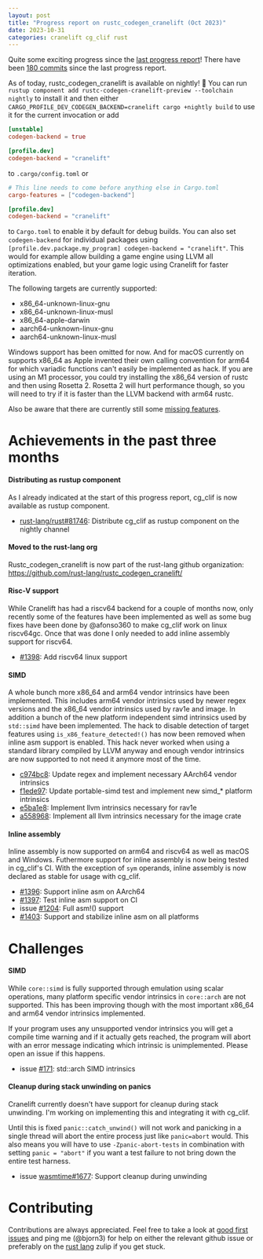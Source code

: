 ```yaml
---
layout: post
title: "Progress report on rustc_codegen_cranelift (Oct 2023)"
date: 2023-10-31
categories: cranelift cg_clif rust
---
```


Quite some exciting progress since the [last progress report](https://bjorn3.github.io/2023/07/29/progress-report-july-2023.html)! There have been [180 commits](https://github.com/rust-lang/rustc_codegen_cranelift/compare/6641b3a548a425eae518b675e43b986094daf609...9a33f82140c6da6e5808253309c674554b93e9fe) since the last progress report.

As of today, rustc_codegen_cranelift is available on nightly! :tada: You can run `rustup component add rustc-codegen-cranelift-preview --toolchain nightly` to install it and then either `CARGO_PROFILE_DEV_CODEGEN_BACKEND=cranelift cargo +nightly build` to use it for the current invocation or add

```toml
[unstable]
codegen-backend = true

[profile.dev]
codegen-backend = "cranelift"
```

to `.cargo/config.toml` or

```toml
# This line needs to come before anything else in Cargo.toml
cargo-features = ["codegen-backend"]

[profile.dev]
codegen-backend = "cranelift"
```

to `Cargo.toml` to enable it by default for debug builds. You can also set `codegen-backend` for individual packages using `[profile.dev.package.my_program] codegen-backend = "cranelift"`. This would for example allow building a game engine using LLVM all optimizations enabled, but your game logic using Cranelift for faster iteration.

The following targets are currently supported:

* x86_64-unknown-linux-gnu
* x86_64-unknown-linux-musl
* x86_64-apple-darwin
* aarch64-unknown-linux-gnu
* aarch64-unknown-linux-musl

Windows support has been omitted for now. And for macOS currently on supports x86_64 as Apple invented their own calling convention for arm64 for which variadic functions can't easily be implemented as hack. If you are using an M1 processor, you could try installing the x86_64 version of rustc and then using Rosetta 2. Rosetta 2 will hurt performance though, so you will need to try if it is faster than the LLVM backend with arm64 rustc.

Also be aware that there are currently still some [missing features](#challenges).

# Achievements in the past three months

#### Distributing as rustup component

As I already indicated at the start of this progress report, cg_clif is now available as rustup component.

* [rust-lang/rust#81746](https://github.com/rust-lang/rust/pull/81746): Distribute cg_clif as rustup component on the nightly channel

#### Moved to the rust-lang org

Rustc_codegen_cranelift is now part of the rust-lang github organization: <https://github.com/rust-lang/rustc_codegen_cranelift/>

#### Risc-V support

While Cranelift has had a riscv64 backend for a couple of months now, only recently some of the features have been implemented as well as some bug fixes have been done by @afonso360 to make cg_clif work on linux riscv64gc. Once that was done I only needed to add inline assembly support for riscv64.

* [#1398](https://github.com/rust-lang/rustc_codegen_cranelift/pull/1398): Add riscv64 linux support

#### SIMD

A whole bunch more x86_64 and arm64 vendor intrinsics have been implemented. This includes arm64 vendor intrinsics used by newer regex versions and the x86_64 vendor intrinsics used by rav1e and image. In addition a bunch of the new platform independent simd intrinsics used by `std::simd` have been implemented. The hack to disable detection of target features using `is_x86_feature_detected!()` has now been removed when inline asm support is enabled. This hack never worked when using a standard library compiled by LLVM anyway and enough vendor intrinsics are now supported to not need it anymore most of the time.

* [c974bc8](https://github.com/rust-lang/rustc_codegen_cranelift/commit/c974bc89b874fa5a46dfb2db8e983d4b864e42c5): Update regex and implement necessary AArch64 vendor intrinsics
* [f1ede97](https://github.com/rust-lang/rustc_codegen_cranelift/commit/f1ede97b145c084b14579c467c4276d247193adf): Update portable-simd test and implement new simd_* platform intrinsics
* [e5ba1e8](https://github.com/rust-lang/rustc_codegen_cranelift/commit/e5ba1e84171899aa99b4ba6c1b5d4eef3873592a): Implement llvm intrinsics necessary for rav1e
* [a558968](https://github.com/rust-lang/rustc_codegen_cranelift/commit/a558968dbe962b1daa730426d001becebd102931): Implement all llvm intrinsics necessary for the image crate

#### Inline assembly

Inline assembly is now supported on arm64 and riscv64 as well as macOS and Windows. Futhermore support for inline assembly is now being tested in cg_clif's CI. With the exception of `sym` operands, inline assembly is now declared as stable for usage with cg_clif.

* [#1396](https://github.com/rust-lang/rustc_codegen_cranelift/pull/1396): Support inline asm on AArch64
* [#1397](https://github.com/rust-lang/rustc_codegen_cranelift/pull/1397): Test inline asm support on CI
* issue [#1204](https://github.com/rust-lang/rustc_codegen_cranelift/issues/1204): Full asm!() support
* [#1403](https://github.com/rust-lang/rustc_codegen_cranelift/pull/1403): Support and stabilize inline asm on all platforms

# Challenges

#### SIMD

While `core::simd` is fully supported through emulation using scalar operations, many platform specific vendor intrinsics in `core::arch` are not supported. This has been improving though with the most important x86_64 and arm64 vendor intrinsics implemented.

If your program uses any unsupported vendor intrinsics you will get a compile time warning and if it actually gets reached, the program will abort with an error message indicating which intrinsic is unimplemented. Please open an issue if this happens.

* issue [#171](https://github.com/bjorn3/rustc_codegen_cranelift/issues/171): std::arch SIMD intrinsics

#### Cleanup during stack unwinding on panics

Cranelift currently doesn't have support for cleanup during stack unwinding. I'm working on implementing this and integrating it with cg_clif.

Until this is fixed `panic::catch_unwind()` will not work and panicking in a single thread will abort the entire process just like `panic=abort` would. This also means you will have to use `-Zpanic-abort-tests` in combination with setting `panic = "abort"` if you want a test failure to not bring down the entire test harness.

* issue [wasmtime#1677](https://github.com/bytecodealliance/wasmtime/issues/1677): Support cleanup during unwinding

# Contributing

Contributions are always appreciated. Feel free to take a look at [good first issues](https://github.com/bjorn3/rustc_codegen_cranelift/issues?q=is%3Aopen+is%3Aissue+label%3A%22good+first+issue%22) and ping me (@bjorn3) for help on either the relevant github issue or preferably on the [rust lang](https://rust-lang.zulipchat.com) zulip if you get stuck.
